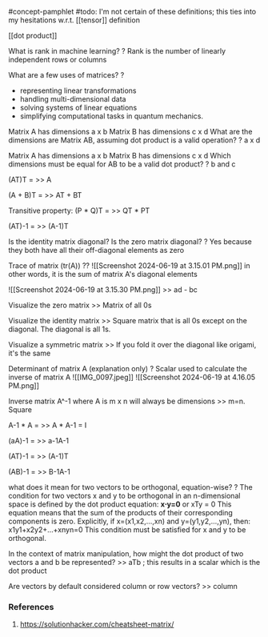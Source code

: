 #concept-pamphlet 
#todo: I'm not certain of these definitions; this ties into my hesitations w.r.t. [[tensor]] definition

[[dot product]]



What is rank in machine learning?
?
Rank is the number of linearly independent rows or columns
<!--SR:!2024-11-05,99,296-->

What are a few uses of matrices?
?
- representing linear transformations
- handling multi-dimensional data
- solving systems of linear equations
- simplifying computational tasks in quantum mechanics.
<!--SR:!2025-04-05,195,290-->

Matrix A has dimensions a x b
Matrix B has dimensions c x d
What are the dimensions are Matrix AB, assuming dot product is a valid operation?
?
a x d
<!--SR:!2025-03-17,176,310-->



Matrix A has dimensions a x b
Matrix B has dimensions c x d
Which dimensions must be equal for AB to be a valid dot product?
?
b and c
<!--SR:!2025-04-15,205,310-->

(AT)T = >> A
<!--SR:!2024-10-03,66,270-->

(A + B)T = >> AT + BT
<!--SR:!2024-09-30,63,310-->

Transitive property: (P * Q)T = >> QT * PT
<!--SR:!2025-05-24,244,330-->

(AT)-1 = >> (A-1)T
<!--SR:!2024-10-07,15,315-->
<!--SR:!2024-08-09,4,294-->
<!--SR:!2024-08-06,4,294-->
<!--SR:!2024-08-05,4,294-->
<!--SR:!2024-08-05,4,292-->
<!--SR:!2024-08-03,4,292-->
<!--SR:!2024-08-02,4,292-->
<!--SR:!2024-08-02,4,293-->
<!--SR:!2024-08-16,18,308-->

Is the identity matrix diagonal? Is the zero matrix diagonal?
?
Yes because they both have all their off-diagonal elements as zero
<!--SR:!2025-05-06,226,330-->


Trace of matrix (tr(A))
??
![[Screenshot 2024-06-19 at 3.15.01 PM.png]]
in other words, it is the sum of matrix A's diagonal elements
<!--SR:!2024-08-19,14,290!2024-09-04,59,310-->


![[Screenshot 2024-06-19 at 3.15.30 PM.png]] >> ad - bc
<!--SR:!2024-08-20,22,270-->


Visualize the zero matrix >> Matrix of all 0s
<!--SR:!2024-10-08,71,310-->

Visualize the identity matrix >> Square matrix that is all 0s except on the diagonal. The diagonal is all 1s.
<!--SR:!2024-08-31,55,310-->

Visualize a symmetric matrix >> If you fold it over the diagonal like origami, it's the same
<!--SR:!2024-08-27,51,310-->

Determinant of matrix A (explanation only)
?
Scalar used to calculate the inverse of matrix A
![[IMG_0097.jpeg]]
![[Screenshot 2024-06-19 at 4.16.05 PM.png]]
<!--SR:!2024-08-22,24,190-->

Inverse matrix A^-1 where A is m x n will always be dimensions >> m=n. Square
<!--SR:!2024-08-11,10,270-->

A-1 * A = >> A * A-1 = I
<!--SR:!2024-10-12,75,277-->

(aA)-1 = >> a-1A-1
<!--SR:!2024-08-14,13,270-->

(AT)-1 = >> (A-1)T

(AB)-1 = >> B-1A-1
<!--SR:!2024-09-03,36,257-->





what does it mean for two vectors to be orthogonal, equation-wise?
?
The condition for two vectors x and y to be orthogonal in an n-dimensional space is defined by the dot product equation:
**x⋅y=0**
or xTy = 0
This equation means that the sum of the products of their corresponding components is zero. Explicitly, if x=(x1,x2,…,xn) and y=(y1,y2,…,yn), then:
x1y1+x2y2+…+xnyn=0
This condition must be satisfied for x and y to be orthogonal.
<!--SR:!2024-08-28,30,236-->

In the context of matrix manipulation, how might the dot product of two vectors a and b be represented? >> aTb ; this results in a scalar which is the dot product
<!--SR:!2024-08-11,10,270-->


Are vectors by default considered column or row vectors? >> column
<!--SR:!2024-08-14,38,296-->


### References
1. https://solutionhacker.com/cheatsheet-matrix/
